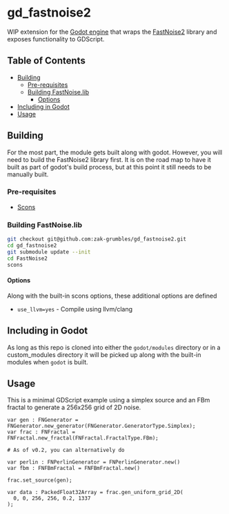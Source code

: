 # gd_fastnoise2
WIP extension for the [Godot engine](https://github.com/godotengine/godot) that wraps the [FastNoise2](https://github.com/Auburn/FastNoise2) library and exposes functionality to GDScript.

## Table of Contents
- [Building](#building)
  - [Pre-requisites](#pre-requisites)
  - [Building FastNoise.lib](#building-fastnoiselib)
    - [Options](#options)
- [Including in Godot](#including-in-godot)
- [Usage](#usage)


## Building
For the most part, the module gets built along with godot. However, you will need to build the FastNoise2 library first. 
It is on the road map to have it built as part of godot's build process, but at this point it still needs to be manually built.

### Pre-requisites
- [Scons](https://scons.org/)

### Building FastNoise.lib
```bash
git checkout git@github.com:zak-grumbles/gd_fastnoise2.git
cd gd_fastnoise2
git submodule update --init
cd FastNoise2
scons
```

#### Options
Along with the built-in scons options, these additional options are defined
- `use_llvm=yes` - Compile using llvm/clang

## Including in Godot
As long as this repo is cloned into either the `godot/modules` directory or in a custom_modules directory it will be picked up along with the built-in modules when `godot` is built.

## Usage
This is a minimal GDScript example using a simplex source and an FBm fractal to generate a 
256x256 grid of 2D noise.

```gdscript
var gen : FNGenerator = FNGenerator.new_generator(FNGenerator.GeneratorType.Simplex);
var frac : FNFractal = FNFractal.new_fractal(FNFractal.FractalType.FBm);

# As of v0.2, you can alternatively do

var perlin : FNPerlinGenerator = FNPerlinGenerator.new()
var fbm : FNFBmFractal = FNFBmFractal.new()

frac.set_source(gen);

var data : PackedFloat32Array = frac.gen_uniform_grid_2D(
  0, 0, 256, 256, 0.2, 1337
);
```
